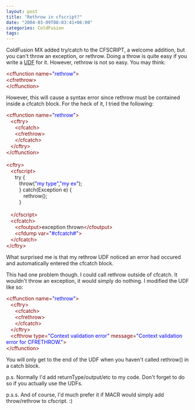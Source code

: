 ```yaml
---
layout: post
title: "Rethrow in cfscript?"
date: "2004-03-09T08:03:41+06:00"
categories: ColdFusion 
tags: 
---
```


ColdFusion MX added try/catch to the CFSCRIPT, a welcome addition, but you can't throw an exception, or rethrow. Doing a throw is quite easy if you write a <a href="http://www.cflib.org/udf.cfm/throw">UDF</a> for it. However, rethrow is not so easy. You may think:

<div class="code"><FONT COLOR=MAROON>&lt;cffunction name=<FONT COLOR=BLUE>"rethrow"</FONT>&gt;</FONT><br>
  <FONT COLOR=MAROON>&lt;cfrethrow&gt;</FONT><br>
<FONT COLOR=MAROON>&lt;/cffunction&gt;</FONT></div>

However, this will cause a syntax error since rethrow must be contained inside a cfcatch block. For the heck of it, I tried the following:

<div class="code"><FONT COLOR=MAROON>&lt;cffunction name=<FONT COLOR=BLUE>"rethrow"</FONT>&gt;</FONT><br>
&nbsp;&nbsp;&nbsp;<FONT COLOR=MAROON>&lt;cftry&gt;</FONT><br>
&nbsp;&nbsp;&nbsp;&nbsp;&nbsp;&nbsp;<FONT COLOR=MAROON>&lt;cfcatch&gt;</FONT><br>
&nbsp;&nbsp;&nbsp;&nbsp;&nbsp;&nbsp;<FONT COLOR=MAROON>&lt;cfrethrow&gt;</FONT><br>
&nbsp;&nbsp;&nbsp;&nbsp;&nbsp;&nbsp;<FONT COLOR=MAROON>&lt;/cfcatch&gt;</FONT><br>
&nbsp;&nbsp;&nbsp;<FONT COLOR=MAROON>&lt;/cftry&gt;</FONT><br>
<FONT COLOR=MAROON>&lt;/cffunction&gt;</FONT><br>
<br>
<FONT COLOR=MAROON>&lt;cftry&gt;</FONT><br>
&nbsp;&nbsp;&nbsp;<FONT COLOR=MAROON>&lt;cfscript&gt;</FONT><br>
&nbsp;&nbsp;&nbsp;&nbsp;&nbsp;&nbsp;try {<br>
&nbsp;&nbsp;&nbsp;&nbsp;&nbsp;&nbsp;&nbsp;&nbsp;&nbsp;throw(<FONT COLOR=BLUE>"my type"</FONT>,<FONT COLOR=BLUE>"my ex"</FONT>);<br>
&nbsp;&nbsp;&nbsp;&nbsp;&nbsp;&nbsp;&nbsp;&nbsp;&nbsp;} catch(Exception e) {<br>
&nbsp;&nbsp;&nbsp;&nbsp;&nbsp;&nbsp;&nbsp;&nbsp;&nbsp;&nbsp;&nbsp;&nbsp;rethrow();<br>
&nbsp;&nbsp;&nbsp;&nbsp;&nbsp;&nbsp;&nbsp;&nbsp;&nbsp;}<br>
&nbsp;&nbsp;&nbsp;&nbsp;&nbsp;&nbsp;&nbsp;&nbsp;&nbsp;<br>
&nbsp;&nbsp;&nbsp;<FONT COLOR=MAROON>&lt;/cfscript&gt;</FONT><br>
&nbsp;&nbsp;&nbsp;<FONT COLOR=MAROON>&lt;cfcatch&gt;</FONT><br>
&nbsp;&nbsp;&nbsp;&nbsp;&nbsp;&nbsp;<FONT COLOR=MAROON>&lt;cfoutput&gt;</FONT>exception thrown<FONT COLOR=MAROON>&lt;/cfoutput&gt;</FONT><br>
&nbsp;&nbsp;&nbsp;&nbsp;&nbsp;&nbsp;<FONT COLOR=MAROON>&lt;cfdump var=<FONT COLOR=BLUE>"#cfcatch#"</FONT>&gt;</FONT><br>
&nbsp;&nbsp;&nbsp;<FONT COLOR=MAROON>&lt;/cfcatch&gt;</FONT><br>
<FONT COLOR=MAROON>&lt;/cftry&gt;</FONT></div>

What surprised me is that my rethrow UDF noticed an error had occured and automatically entered the cfcatch block. 

This had one problem though. I could call rethrow outside of cfcatch. It wouldn't throw an exception, it would simply do nothing. I modified the UDF like so:

<div class="code"><FONT COLOR=MAROON>&lt;cffunction name=<FONT COLOR=BLUE>"rethrow"</FONT>&gt;</FONT><br>
&nbsp;&nbsp;&nbsp;<FONT COLOR=MAROON>&lt;cftry&gt;</FONT><br>
&nbsp;&nbsp;&nbsp;&nbsp;&nbsp;&nbsp;<FONT COLOR=MAROON>&lt;cfcatch&gt;</FONT><br>
&nbsp;&nbsp;&nbsp;&nbsp;&nbsp;&nbsp;<FONT COLOR=MAROON>&lt;cfrethrow&gt;</FONT><br>
&nbsp;&nbsp;&nbsp;&nbsp;&nbsp;&nbsp;<FONT COLOR=MAROON>&lt;/cfcatch&gt;</FONT><br>
&nbsp;&nbsp;&nbsp;<FONT COLOR=MAROON>&lt;/cftry&gt;</FONT><br>
&nbsp;&nbsp;&nbsp;<FONT COLOR=MAROON>&lt;cfthrow type=<FONT COLOR=BLUE>"Context validation error"</FONT> message=<FONT COLOR=BLUE>"Context validation error for CFRETHROW."</FONT>&gt;</FONT><br>
<FONT COLOR=MAROON>&lt;/cffunction&gt;</FONT></div>

You will only get to the end of the UDF when you haven't called rethrow() in a catch block. 

p.s. Normally I'd add returnType/output/etc to my code. Don't forget to do so if you actually use the UDFs.

p.s.s. And of course, I'd much prefer it if MACR would simply add throw/rethrow to cfscript. :)